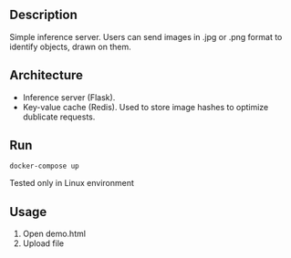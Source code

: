 ## Description

Simple inference server. 
Users can send images in .jpg or .png format to identify objects, drawn on them.

## Architecture

- Inference server (Flask). 
- Key-value cache (Redis). Used to store image hashes to optimize dublicate requests.

## Run

    docker-compose up

Tested only in Linux environment

## Usage

1. Open demo.html
2. Upload file
